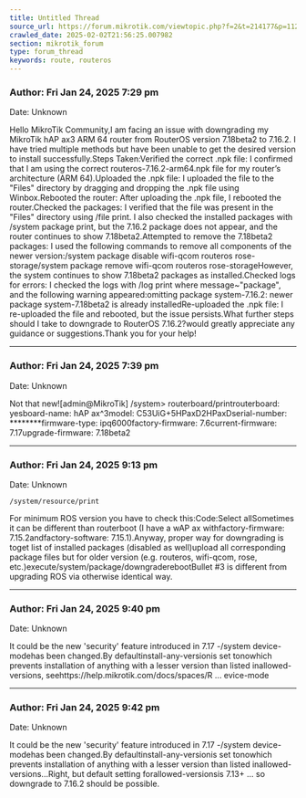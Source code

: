```yaml
---
title: Untitled Thread
source_url: https://forum.mikrotik.com/viewtopic.php?f=2&t=214177&p=1121530&amp;sid=3b77a3334c914448dbbc02bfdff4c3aa#p1121530
crawled_date: 2025-02-02T21:56:25.007982
section: mikrotik_forum
type: forum_thread
keywords: route, routeros
---
```


### Author: Fri Jan 24, 2025 7:29 pm
Date: Unknown

Hello MikroTik Community,I am facing an issue with downgrading my MikroTik hAP ax3 ARM 64 router from RouterOS version 7.18beta2 to 7.16.2. I have tried multiple methods but have been unable to get the desired version to install successfully.Steps Taken:Verified the correct .npk file: I confirmed that I am using the correct routeros-7.16.2-arm64.npk file for my router’s architecture (ARM 64).Uploaded the .npk file: I uploaded the file to the "Files" directory by dragging and dropping the .npk file using Winbox.Rebooted the router: After uploading the .npk file, I rebooted the router.Checked the packages: I verified that the file was present in the "Files" directory using /file print. I also checked the installed packages with /system package print, but the 7.16.2 package does not appear, and the router continues to show 7.18beta2.Attempted to remove the 7.18beta2 packages: I used the following commands to remove all components of the newer version:/system package disable wifi-qcom routeros rose-storage/system package remove wifi-qcom routeros rose-storageHowever, the system continues to show 7.18beta2 packages as installed.Checked logs for errors: I checked the logs with /log print where message~"package", and the following warning appeared:omitting package system-7.16.2: newer package system-7.18beta2 is already installedRe-uploaded the .npk file: I re-uploaded the file and rebooted, but the issue persists.What further steps should I take to downgrade to RouterOS 7.16.2?would greatly appreciate any guidance or suggestions.Thank you for your help!


---
### Author: Fri Jan 24, 2025 7:39 pm
Date: Unknown

Not that new![admin@MikroTik] /system> routerboard/printrouterboard: yesboard-name: hAP ax^3model: C53UiG+5HPaxD2HPaxDserial-number: ********firmware-type: ipq6000factory-firmware: 7.6current-firmware: 7.17upgrade-firmware: 7.18beta2


---
### Author: Fri Jan 24, 2025 9:13 pm
Date: Unknown

```
/system/resource/print
```

For minimum ROS version you have to check this:Code:Select allSometimes it can be different than routerboot (I have a wAP ax withfactory-firmware: 7.15.2andfactory-software: 7.15.1).Anyway, proper way for downgrading is toget list of installed packages (disabled as well)upload all corresponding package files but for older version (e.g. routeros, wifi-qcom, rose, etc.)execute/system/package/downgraderebootBullet #3 is different from upgrading ROS via otherwise identical way.


---
### Author: Fri Jan 24, 2025 9:40 pm
Date: Unknown

It could be the new 'security' feature introduced in 7.17 -/system device-modehas been changed.By defaultinstall-any-versionis set tonowhich prevents installation of anything with a lesser version than listed inallowed-versions, seehttps://help.mikrotik.com/docs/spaces/R ... evice-mode


---
### Author: Fri Jan 24, 2025 9:42 pm
Date: Unknown

It could be the new 'security' feature introduced in 7.17 -/system device-modehas been changed.By defaultinstall-any-versionis set tonowhich prevents installation of anything with a lesser version than listed inallowed-versions...Right, but default setting forallowed-versionsis 7.13+ ... so downgrade to 7.16.2 should be possible.


